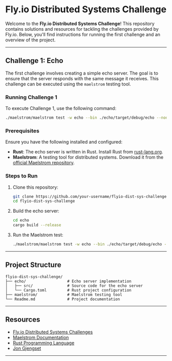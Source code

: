 # Fly.io Distributed Systems Challenge

Welcome to the **Fly.io Distributed Systems Challenge**! This repository contains solutions and resources for tackling the challenges provided by Fly.io. Below, you'll find instructions for running the first challenge and an overview of the project.

---

## Challenge 1: Echo

The first challenge involves creating a simple echo server. The goal is to ensure that the server responds with the same message it receives. This challenge can be executed using the `maelstrom` testing tool.

### Running Challenge 1

To execute Challenge 1, use the following command:

```bash
./maelstrom/maelstrom test -w echo --bin ./echo/target/debug/echo --node-count 1 --time-limit 10
```

### Prerequisites

Ensure you have the following installed and configured:

- **Rust**: The echo server is written in Rust. Install Rust from [rust-lang.org](https://www.rust-lang.org/).
- **Maelstrom**: A testing tool for distributed systems. Download it from the [official Maelstrom repository](https://github.com/jepsen-io/maelstrom).

### Steps to Run

1. Clone this repository:
    ```bash
    git clone https://github.com/your-username/flyio-dist-sys-challenge.git
    cd flyio-dist-sys-challenge
    ```

2. Build the echo server:
    ```bash
    cd echo
    cargo build --release
    ```

3. Run the Maelstrom test:
    ```bash
    ./maelstrom/maelstrom test -w echo --bin ./echo/target/debug/echo --node-count 1 --time-limit 10
    ```

---

## Project Structure

```plaintext
flyio-dist-sys-challenge/
├── echo/                  # Echo server implementation
│   ├── src/               # Source code for the echo server
│   └── Cargo.toml         # Rust project configuration
├── maelstrom/             # Maelstrom testing tool
└── Readme.md              # Project documentation
```

---

## Resources

- [Fly.io Distributed Systems Challenges](https://fly.io/dist-sys/)
- [Maelstrom Documentation](https://github.com/jepsen-io/maelstrom)
- [Rust Programming Language](https://www.rust-lang.org/)
- [Jon Gjengset](https://www.youtube.com/@jonhoo)

---
<!-- 
## License

This project is licensed under the [MIT License](LICENSE).

Happy coding and good luck with the challenges! 
-->